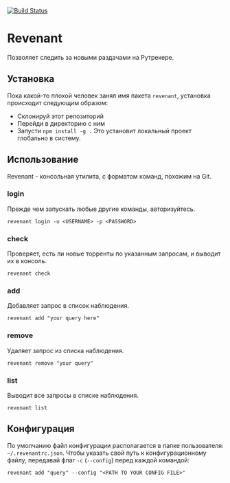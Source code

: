 [![Build Status](https://travis-ci.org/nikityy/revenant.svg?branch=master)](https://travis-ci.org/nikityy/revenant)

# Revenant
Позволяет следить за новыми раздачами на Рутрекере.

## Установка
Пока какой-то плохой человек занял имя пакета `revenant`, установка происходит следующим образом:
* Склонируй этот репозиторий
* Перейди в директорию с ним
* Запусти `npm install -g .`
Это установит локальный проект глобально в систему.

## Использование
Revenant - консольная утилита, с форматом команд, похожим на Git.

### login
Прежде чем запускать любые другие команды, авторизуйтесь.
```
revenant login -u <USERNAME> -p <PASSWORD>
```

### check
Проверяет, есть ли новые торренты по указанным запросам, и выводит их в консоль.
```
revenant check
```

### add
Добавляет запрос в список наблюдения.
```
revenant add "your query here"
```

### remove
Удаляет запрос из списка наблюдения.
```
revenant remove "your query"
```

### list
Выводит все запросы в списке наблюдения.
```
revenant list
```

## Конфигурация
По умолчанию файл конфигурации располагается в папке пользователя: `~/.revenantrc.json`. Чтобы указать свой путь к конфигурационному файлу, передавай флаг `-c` (`--config`) перед каждой командой:
```
revenant add "query" --config "<PATH TO YOUR CONFIG FILE>"
```
